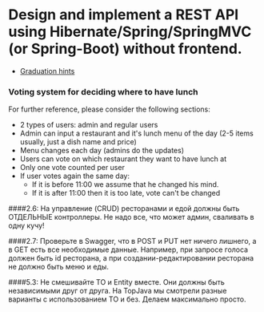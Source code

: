 # Design and implement a REST API using Hibernate/Spring/SpringMVC (or Spring-Boot) without frontend.

- <a href="https://github.com/JavaWebinar/topjava/blob/doc/doc/graduation.md">Graduation hints</a>

### Voting system for deciding where to have lunch
For further reference, please consider the following sections:

* 2 types of users: admin and regular users
* Admin can input a restaurant and it's lunch menu of the day (2-5 items usually, just a dish name and price)
* Menu changes each day (admins do the updates)
* Users can vote on which restaurant they want to have lunch at
* Only one vote counted per user
* If user votes again the same day:
  - If it is before 11:00 we assume that he changed his mind.
  - If it is after 11:00 then it is too late, vote can't be changed

####2.6: На управление (CRUD) ресторанами и едой должны быть ОТДЕЛЬНЫЕ контроллеры. Не надо все, что может админ, сваливать в одну кучу!

####2.7: Проверьте в Swagger, что в POST и PUT нет ничего лишнего, а в GET есть все необходимые данные. Например, при запросе голоса должен быть id ресторана, а при создании-редактировании ресторана не должно быть меню и еды.

####5.3: Не смешивайте TO и Entity вместе. Они должны быть независимыми друг от друга. На TopJava мы смотрели разные варианты c использованием TO и без. Делаем максимально просто.